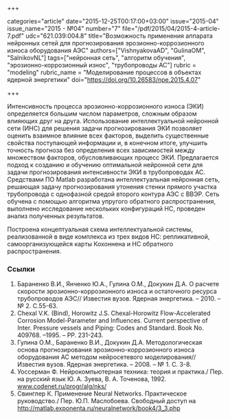+++

categories="article"
date="2015-12-25T00:17:00+03:00"
issue="2015-04"
issue_name="2015 - №04"
number="7"
file="/pdf/2015/04/2015-4-article-7.pdf"
udc="621.039:004.8"
title="Возможность применения аппарата нейронных сетей для прогнозирования эрозионно-коррозионного износа оборудования АЭС"
authors=["VishnyakovaAD", "GulinaOM", "SalnikovNL"]
tags=["нейронная сеть", "алгоритм обучения", "эрозионно-коррозионный износ", "трубопроводы АС"]
rubric = "modeling"
rubric_name = "Моделирование процессов в объектах ядерной энергетики"
doi="https://doi.org/10.26583/npe.2015.4.07"

+++

Интенсивность процесса эрозионно-коррозионного износа (ЭКИ) определяется большим числом параметров, сложным образом влияющих друг на друга. Использование интеллектуальной нейронной сети (ИНС) для решения задачи прогнозирования ЭКИ позволяет оценить взаимное влияние всех факторов, выделить существенные свойства поступающей информации и, в конечном итоге, улучшить точность прогноза без определения всех зависимостей между множеством факторов, обусловливающих процесс ЭКИ. Предлагается подход к созданию и обучению оптимальной нейронной сети для задачи прогнозирования интенсивности ЭКИ в трубопроводах АС. Средствами ПО Matlab разработана интеллектуальная нейронная сеть, решающая задачу прогнозирования утонения стенки прямого участка трубопровода с однофазной средой второго контура АЭС с ВВЭР. Сеть обучена с помощью алгоритма упругого обратного распространения, выполнено исследование нескольких конфигураций НС, проведен анализ полученных результатов.

Построена концептуальная схема интеллектуальной системы, реализованной в виде комплекса из трех видов НС: репликативной, самоорганизующейся карты Кохоннена и НС обратного распространения.

### Ссылки

1. Бараненко В.И., Янченко Ю.А., Гулина О.М., Докукин Д.А. О расчете скорости эрозионно-коррозионного износа и остаточного ресурса трубопроводов АЭС// Известия вузов. Ядерная энергетика. – 2010. – № 2. С.55-63.
2. Chexal V.K. (Bind), Horowitz J.S. Chexal-Horowitz Flow-Accelerated Corrosion Model-Parameter and Influences. Current perspective of Inter. Pressure vessels and Piping: Codes and Standard. Book No. 409768. –1995. – РP. 231-243.
3. Гулина О.М., Бараненко В.И., Докукин Д.А. Методологическая основа прогнозирования эрозионно-коррозионного износа оборудования АС методом нейросетевого моделирования// Известия вузов. Ядерная энергетика. – 2008. – № 1. С. 3-8.
4. Уоссерман Ф. Нейрокомпьютерная техника: теория и практика./ Пер. на русский язык Ю. А. Зуева, В. А. Точенова, 1992. www.codenet.ru/progr/alg/nks/
5. Свинглер К. Применение Neural Networks. Практическое руководство./ Пер. Ю.П. Маслобоева. Свободный доступ на http://matlab.exponenta.ru/neuralnetwork/book4/3_3.php